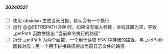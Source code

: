 ##### 20240521

- [ ] 使用 obsidian 生成当天日报，默认会有一个换行
- [ ] 运行 @@SETRBPATH@@ 时，如果没有输入参数，会将其置为空，导致 _getPath 函数拼接出 "当前命令执行的路径"
- [ ] 拆分 _getPath 为两个函数，一个用于读取 ENV 中存储的路径，与 _setPath 函数对应；另一个用于拼接路径得出当前日志文件的路径
